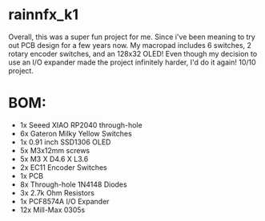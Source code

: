 # rainnfx_k1

Overall, this was a super fun project for me. Since i've been meaning to try out PCB design for a few years now. My macropad includes 6 switches, 2 rotary encoder switches, and an 128x32 OLED! Even though my decision to use an I/O expander made the project infinitely harder, I'd do it again! 10/10 project.

# BOM:
- 1x Seeed XIAO RP2040 through-hole
- 6x Gateron Milky Yellow Switches
- 1x 0.91 inch SSD1306 OLED
- 5x M3x12mm screws
- 5x M3 X D4.6 X L3.6
- 2x EC11 Encoder Switches
- 1x PCB
- 8x Through-hole 1N4148 Diodes
- 3x 2.7k Ohm Resistors
- 1x PCF8574A I/O Expander
- 12x Mill-Max 0305s
